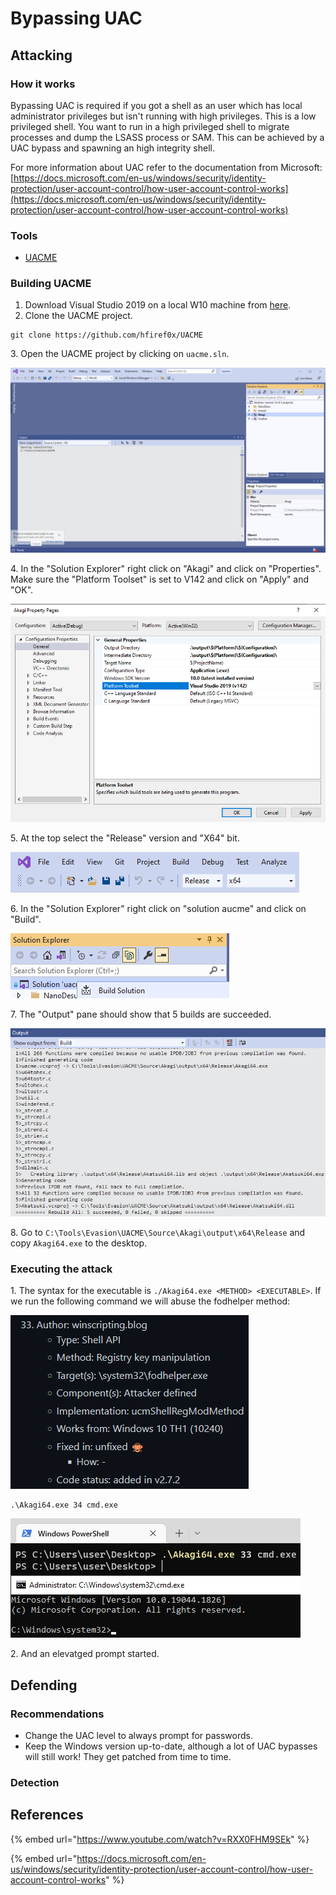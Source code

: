 # Bypassing UAC

## Attacking

### How it works

Bypassing UAC is required if you got a shell as an user which has local administrator privileges but isn't running with high privileges. This is a low privileged shell. You want to run in a high privileged shell to migrate processes and dump the LSASS process or SAM. This can be achieved by a UAC bypass and spawning an high integrity shell.

For more information about UAC refer to the documentation from Microsoft: [https://docs.microsoft.com/en-us/windows/security/identity-protection/user-account-control/how-user-account-control-works](https://docs.microsoft.com/en-us/windows/security/identity-protection/user-account-control/how-user-account-control-works)

### Tools

* [UACME](https://github.com/hfiref0x/UACME)

### Building UACME

1. Download Visual Studio 2019 on a local W10 machine from [here](https://visualstudio.microsoft.com/vs/older-downloads/).
2. Clone the UACME project.

```
git clone https://github.com/hfiref0x/UACME
```

3\. Open the UACME project by clicking on `uacme.sln`.

![](<../../.gitbook/assets/image (7) (3).png>)

4\. In the "Solution Explorer" right click on "Akagi" and click on "Properties". Make sure the "Platform Toolset" is set to V142 and click on "Apply" and "OK".

![](<../../.gitbook/assets/image (6).png>)

5\. At the top select the "Release" version and "X64" bit.

![](<../../.gitbook/assets/image (12).png>)

6\. In the "Solution Explorer" right click on "solution aucme" and click on "Build".

![](<../../.gitbook/assets/image (15).png>)

7\. The "Output" pane should show that 5 builds are succeeded.

![](../../.gitbook/assets/image.png)

8\. Go to `C:\Tools\Evasion\UACME\Source\Akagi\output\x64\Release` and copy `Akagi64.exe` to the desktop.

### Executing the attack

1\. The syntax for the executable is `./Akagi64.exe <METHOD> <EXECUTABLE>`. If we run the following command we will abuse the fodhelper method:

![](<../../.gitbook/assets/image (41).png>)

```
.\Akagi64.exe 34 cmd.exe
```

![](<../../.gitbook/assets/image (5) (3).png>)

2\. And an elevatged prompt started.

## Defending

### Recommendations

* Change the UAC level to always prompt for passwords.
* Keep the Windows version up-to-date, although a lot of UAC bypasses will still work! They get patched from time to time.

### Detection



## References

{% embed url="https://www.youtube.com/watch?v=RXX0FHM9SEk" %}

{% embed url="https://docs.microsoft.com/en-us/windows/security/identity-protection/user-account-control/how-user-account-control-works" %}
